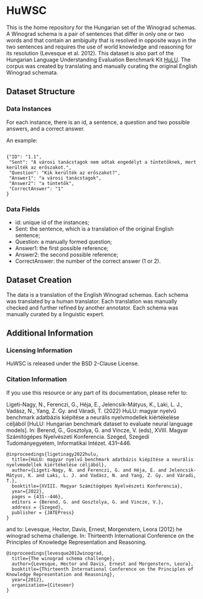 # HuWSC

This is the home repository for the Hungarian set of the Winograd schemas. A Winograd schema is a pair of sentences that differ in only one or two words and that contain an ambiguity that is resolved in opposite ways in the two sentences and requires the use of world knowledge and reasoning for its resolution (Levesque et al. 2012). This dataset is also part of the Hungarian Language Understanding Evaluation Benchmark Kit [HuLU](hulu.nlp.nytud.hu). The corpus was created by translating and manually curating the original English Winograd schemata.

## Dataset Structure

### Data Instances

For each instance, there is an id, a sentence, a question and two possible answers, and a correct answer. 

An example:

```

{"ID": "1.1",
 "Sent": "A városi tanácstagok nem adtak engedélyt a tüntetőknek, mert kerülték az erőszakot.",
 "Question": "Kik kerülték az erőszakot?",
 "Answer1": "a városi tanácstagok",
 "Answer2": "a tüntetők",
 "CorrectAnswer": "1"
}

```

### Data Fields
- id: unique id of the instances;
- Sent: the sentence, which is a translation of the original English sentence;
- Question: a manually formed question;  
- Answer1: the first possible reference;
- Answer2: the second possible reference;
- CorrectAnswer: the number of the correct answer (1 or 2).

## Dataset Creation

The data is a translation of the English Winograd schemas. Each schema was translated by a human translator. Each translation was manually checked and further refined by another annotator. Each schema was manually curated by a linguistic expert. 

## Additional Information

### Licensing Information

HuWSC is released under the BSD 2-Clause License.

### Citation Information

If you use this resource or any part of its documentation, please refer to:

Ligeti-Nagy, N., Ferenczi, G., Héja, E., Jelencsik-Mátyus, K., Laki, L. J., Vadász, N., Yang, Z. Gy. and Váradi, T. (2022) HuLU: magyar nyelvű benchmark adatbázis kiépítése a neurális nyelvmodellek kiértékelése céljából [HuLU: Hungarian benchmark dataset to evaluate neural language models]. In: Berend, G., Gosztolya, G. and Vincze, V. (eds), XVIII. Magyar Számítógépes Nyelvészeti Konferencia. Szeged, Szegedi Tudományegyetem, Informatikai Intézet. 431–446.

```
@inproceedings{ligetinagy2022hulu,
  title={HuLU: magyar nyelvű benchmark adatbázis kiépítése a neurális nyelvmodellek kiértékelése céljából},
  author={Ligeti-Nagy, N. and Ferenczi, G. and Héja, E. and Jelencsik-Mátyus, K. and Laki, L. J. and Vadász, N. and Yang, Z. Gy. and Váradi, T.},
  booktitle={XVIII. Magyar Számítógépes Nyelvészeti Konferencia},
  year={2022},
  pages = {431--446},
  editors = {Berend, G. and Gosztolya, G. and Vincze, V.},
  address = {Szeged},
  publisher = {JATEPress}
}
```
and to:
Levesque, Hector, Davis, Ernest, Morgenstern, Leora (2012) he winograd schema challenge. In: Thirteenth International Conference on the Principles of Knowledge Representation and Reasoning.

```
@inproceedings{levesque2012winograd,
  title={The winograd schema challenge},
  author={Levesque, Hector and Davis, Ernest and Morgenstern, Leora},
  booktitle={Thirteenth International Conference on the Principles of Knowledge Representation and Reasoning},
  year={2012},
  organization={Citeseer}
}
```
